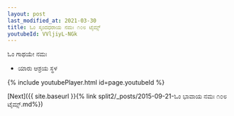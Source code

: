 ```yaml
---
layout: post
last_modified_at: 2021-03-30
title: ಓಂ ಸ್ಕಂದಧರಾಯ ನಮಃ ೧೦೮ ಟೈಮ್ಸ್
youtubeId: VVljiyL-NGk
---
```

 
 
 ಓಂ ಗಾಥಯೇ ನಮಃ  
 
 -  ಯಾರು ಆಶ್ರಯ ಸ್ಥಳ 
 
  
 
  
 
 
 
 
 
 


{% include youtubePlayer.html id=page.youtubeId %}
 
[Next]({{ site.baseurl }}{% link  split2/_posts/2015-09-21-ಓಂ ಭಾವಾಯ ನಮಃ ೧೦೮ ಟೈಮ್ಸ್.md%})
 
